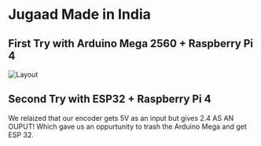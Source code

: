 # Jugaad Made in India


## First Try with Arduino Mega 2560 + Raspberry Pi 4

![Layout](https://github.com/T-Z-N/Jugaad/blob/master/Encoder%2CDriver%2CArduino%2CBreadboard.png|alt=octocat)

## Second Try with ESP32 + Raspberry Pi 4

We relaized that our encoder gets 5V as an input but gives 2.4 AS AN OUPUT! Which gave us an oppurtunity to trash the Arduino Mega and get ESP 32.


